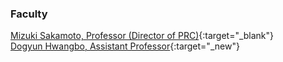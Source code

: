 ### **Faculty**
[Mizuki Sakamoto, Professor (Director of PRC)](https://www.prc.tsukuba.ac.jp/~sakamoto/){:target="_blank"}\
[Dogyun Hwangbo, Assistant Professor](/cv/){:target="_new"}
